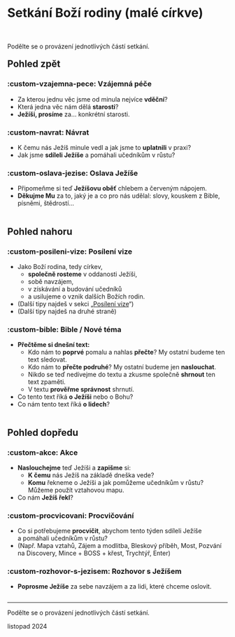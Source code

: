 <script>
  document.querySelector('.md-content').id = "bozi-rodina-main";
  document.querySelector('.md-content').classList.add('three-thirds');
</script>

# Setkání Boží rodiny (malé církve)

<div class="swiper" markdown>
<div class="swiper-pagination"></div>
<div class="column-wrapper swiper-wrapper" markdown>
<div class="column swiper-slide" markdown>

<div class="paticka-narrow" markdown>
<p style="margin-top: 32px;margin-bottom: -10px;">Podělte se o provázení jednotlivých částí setkání.</p>
</div>

## Pohled zpět

### :custom-vzajemna-pece: Vzájemná péče
- Za kterou jednu věc jsme od minula nejvíce **vděční**?
- Která jedna věc nám dělá **starosti**?
- **Ježíši, prosíme** za... konkrétní starosti.

### :custom-navrat: Návrat <span class="nikdy-nevynechej"></span>

- K čemu nás Ježíš minule vedl a jak jsme to **uplatnili** v praxi?
- Jak jsme **sdíleli Ježíše** a pomáhali učedníkům v růstu?

### :custom-oslava-jezise: Oslava Ježíše
- Připomeňme si teď **Ježíšovu oběť** chlebem a červeným nápojem.
- **Děkujme Mu** za to, jaký je a co pro nás udělal: slovy, kouskem z Bible, písněmi, štědrostí…

</div>
<div class="column swiper-slide" markdown>

## Pohled nahoru

### :custom-posileni-vize: Posílení vize <span class="nikdy-nevynechej"></span>
- Jako Boží rodina, tedy církev,
    - **společně rosteme** v oddanosti Ježíši,
    - sobě navzájem,
    - v získávání a budování učedníků
    - a usilujeme o vznik dalších Božích rodin.
- <span class="screen-only">(Další tipy najdeš v sekci „[Posílení vize](posileni-vize.md)“)</span>
- <span class="print-only">(Další tipy najdeš na druhé straně)</span>

### :custom-bible: Bible / Nové téma
- **Přečtěme si dnešní text:**
    - Kdo nám to **poprvé** pomalu a nahlas **přečte**? My ostatní budeme ten text sledovat.
    - Kdo nám to **přečte podruhé**? My ostatní budeme jen **naslouchat**.
    - Nikdo se teď nedívejme do textu a zkusme společně **shrnout** ten text zpaměti.
    - V textu **prověřme správnost** shrnutí.
- Co tento text říká **o Ježíši** nebo o Bohu?
- Co nám tento text říká **o lidech**?


</div>
<div class="column swiper-slide" markdown>

## Pohled dopředu

### :custom-akce: Akce <span class="nikdy-nevynechej"></span>
- **Naslouchejme** teď Ježíši a **zapišme** si:
    - **K čemu** nás Ježíš na základě dneška vede?
    - **Komu** řekneme o Ježíši a jak pomůžeme učedníkům v růstu?  Můžeme použít vztahovou mapu.
- Co nám **Ježíš řekl**?

### :custom-procvicovani: Procvičování <span class="nikdy-nevynechej"></span>
- Co si potřebujeme **procvičit**, abychom tento týden sdíleli Ježíše a pomáhali učedníkům v růstu?
- (Např. Mapa vztahů, Zájem a modlitba, Bleskový příběh, Most, Pozvání na Discovery, Mince + BOSS + křest, Trychtýř, Enter)

### :custom-rozhovor-s-jezisem: Rozhovor s Ježíšem
- **Poprosme Ježíše** za sebe navzájem a za lidi, které chceme oslovit.

</div>
</div>
</div>

<div class="paticka-wide" markdown>
<hr>
Podělte se o provázení jednotlivých částí setkání.
<p class="print-only">listopad 2024</p>
</div>
